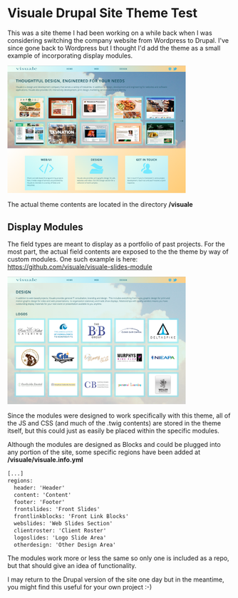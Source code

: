 # Visuale Drupal Site Theme Test
This was a site theme I had been working on a while back when I was considering switching the company website from Wordpress to Drupal. I've since gone back to Wordpress but I thought I'd add the theme as a small example of incorporating display modules.

<img src="readme-images/home.png" width="400" />

The actual theme contents are located in the directory **/visuale**

## Display Modules
The field types are meant to display as a portfolio of past projects. For the most part, the actual field contents are exposed to the the theme by way of custom modules. One such example is here: <https://github.com/visuale/visuale-slides-module>

<img src="readme-images/design.png" width="400" />

Since the modules were designed to work specifically with this theme, all of the JS and CSS (and much of the .twig contents) are stored in the theme itself, but this could just as easily be placed within the specific modules.

Although the modules are designed as Blocks and could be plugged into any portion of the site, some specific regions have been added at **/visuale/visuale.info.yml**

```
[...]
regions:
  header: 'Header'
  content: 'Content'
  footer: 'Footer'
  frontslides: 'Front Slides'
  frontlinkblocks: 'Front Link Blocks'
  webslides: 'Web Slides Section'
  clientroster: 'Client Roster'
  logoslides: 'Logo Slide Area'
  otherdesign: 'Other Design Area'
```

The modules work more or less the same so only one is included as a repo, but that should give an idea of functionality.

I may return to the Drupal version of the site one day but in the meantime, you might find this useful for your own project :-)

